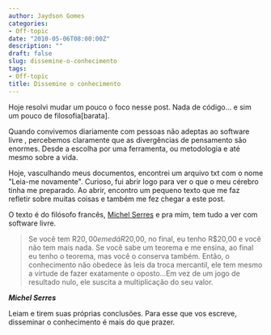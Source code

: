 ```yaml
---
author: Jaydson Gomes
categories:
- Off-topic
date: "2010-05-06T08:00:00Z"
description: ""
draft: false
slug: dissemine-o-conhecimento
tags:
- Off-topic
title: Dissemine o conhecimento
---
```



Hoje resolvi mudar um pouco o foco nesse post.
Nada de código... e sim um pouco de filosofia[barata].

Quando convivemos diariamente com pessoas não adeptas ao software livre , percebemos claramente que as divergências de pensamento são enormes.
Desde a escolha por uma ferramenta, ou metodologia e até mesmo sobre a vida.

Hoje, vasculhando meus documentos, encontrei um arquivo txt com o nome "Leia-me novamente". Curioso, fui abrir logo para ver o que o meu cérebro tinha me preparado.<!-- more -->
Ao abrir, encontro um pequeno texto que me faz refletir sobre muitas coisas e também me fez chegar a este post.

O texto é do filósofo francês, [Michel Serres](http://pt.wikipedia.org/wiki/Michel_Serres) e pra mim, tem tudo a ver com software livre.

> Se você tem R$20,00 e me dá R$20,00, no final, eu tenho R$20,00 e você não tem mais nada.
Se você sabe um teorema e me ensina, ao final eu tenho o teorema, mas você o conserva também.
Então, o conhecimento não obedece às leis da troca mercantil, ele tem mesmo a virtude de fazer exatamente o oposto...Em vez de um jogo de resultado nulo, ele suscita a multiplicação 
do seu valor.  

 _**Michel Serres**_

Leiam e tirem suas próprias conclusões.
Para esse que vos escreve, disseminar o conhecimento é mais do que prazer.

